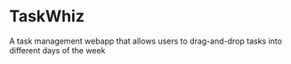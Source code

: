 # TaskWhiz
A task management webapp that allows users to drag-and-drop tasks into different days of the week
